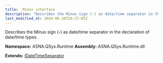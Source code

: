 ```yaml
---
title: _Minus interface
description: "Describes the Minus sign (-) as date/time separator in the declaration of date/time types. "
last_modified_at: 2024-06-26T20:27:05Z
---
```


Describes the Minus sign (-) as date/time separator in the declaration of date/time types.

**Namespace:** ASNA.QSys.Runtime
**Assembly:** ASNA.QSys.Runtime.dll

**Extends:** [IDateTimeSeparator](/reference/runtime/qsys-runtime/i-date-time-separator.html)
<br>
<br>
